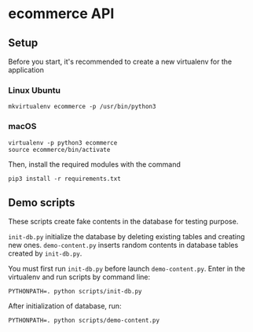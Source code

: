 # ecommerce API

## Setup
Before you start, it's recommended to create a new virtualenv for the application
### Linux Ubuntu
```
mkvirtualenv ecommerce -p /usr/bin/python3
```

### macOS
```
virtualenv -p python3 ecommerce
source ecommerce/bin/activate
```

Then, install the required modules with the command
```
pip3 install -r requirements.txt
```

## Demo scripts
These scripts create fake contents in the database for testing purpose.

`init-db.py` initialize the database by deleting existing tables and creating new ones.
`demo-content.py` inserts random contents in database tables created by `init-db.py`.

You must first run `init-db.py` before launch `demo-content.py`.
Enter in the virtualenv and run scripts by command line:
```
PYTHONPATH=. python scripts/init-db.py
```

After initialization of database, run:
```
PYTHONPATH=. python scripts/demo-content.py
```
